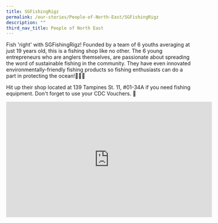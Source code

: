 ```yaml
---
title: SGFishingRigz
permalink: /our-stories/People-of-North-East/SGFishingRigz
description: ""
third_nav_title: People of North East
---
```

Fish 'right' with SGFishingRigz! Founded by a team of 6 youths averaging at just 19 years old, this is a fishing shop like no other. The 6 young entrepreneurs who are anglers themselves, are passionate about spreading the word of sustainable fishing in the community. They have even innovated environmentally-friendly fishing products so fishing enthusiasts can do a part in protecting the ocean!💚🎣💯

Hit up their shop located at 139 Tampines St. 11, #01-34A if you need fishing equipment. Don't forget to use your CDC Vouchers. 🙌

<iframe src="https://www.facebook.com/plugins/video.php?height=314&href=https%3A%2F%2Fwww.facebook.com%2FNECDC%2Fvideos%2F341646938042566%2F&show_text=false&width=560&t=0" width="560" height="314" style="border:none;overflow:hidden" scrolling="no" frameborder="0" allowfullscreen="true" allow="autoplay; clipboard-write; encrypted-media; picture-in-picture; web-share" allowFullScreen="true"></iframe>